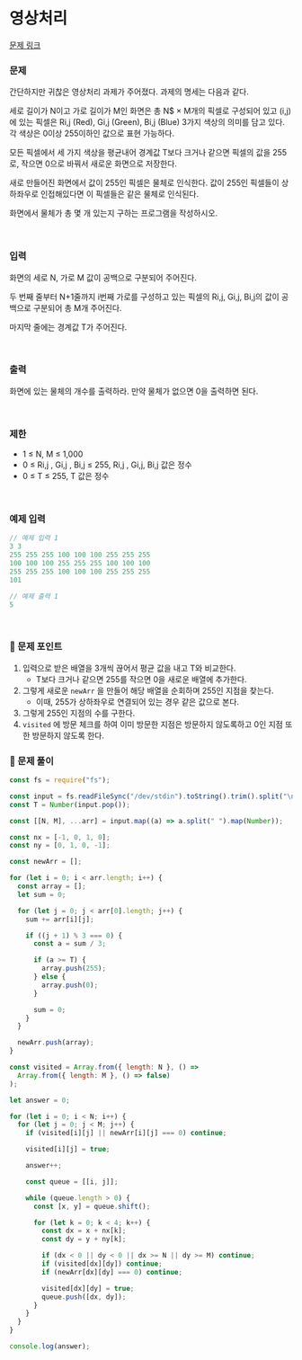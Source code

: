 # 영상처리

[문제 링크](https://www.acmicpc.net/problem/21938)

### 문제

간단하지만 귀찮은 영상처리 과제가 주어졌다. 과제의 명세는 다음과 같다.

세로 길이가 N이고 가로 길이가 M인 화면은 총 N$ × M개의 픽셀로 구성되어 있고 (i,j)에 있는 픽셀은 Ri,j (Red), Gi,j (Green), Bi,j (Blue) 3가지 색상의 의미를 담고 있다. 각 색상은 0이상 255이하인 값으로 표현 가능하다.

모든 픽셀에서 세 가지 색상을 평균내어 경계값 T보다 크거나 같으면 픽셀의 값을 255로, 작으면 0으로 바꿔서 새로운 화면으로 저장한다.

새로 만들어진 화면에서 값이 255인 픽셀은 물체로 인식한다. 값이 255인 픽셀들이 상하좌우로 인접해있다면 이 픽셀들은 같은 물체로 인식된다.

화면에서 물체가 총 몇 개 있는지 구하는 프로그램을 작성하시오.

<br/>

### 입력

화면의 세로 N, 가로 M 값이 공백으로 구분되어 주어진다.

두 번째 줄부터 N+1줄까지 i번째 가로를 구성하고 있는 픽셀의 Ri,j, Gi,j, Bi,j의 값이 공백으로 구분되어 총 M개 주어진다.

마지막 줄에는 경계값 T가 주어진다.

<br/>

### 출력

화면에 있는 물체의 개수를 출력하라. 만약 물체가 없으면 0을 출력하면 된다.

<br/>

### 제한

- 1 ≤ N, M ≤ 1,000
- 0 ≤ Ri,j , Gi,j , Bi,j ≤ 255, Ri,j , Gi,j, Bi,j 값은 정수
- 0 ≤ T ≤ 255, T 값은 정수

<br/>

### 예제 입력

```jsx
// 예제 입력 1
3 3
255 255 255 100 100 100 255 255 255
100 100 100 255 255 255 100 100 100
255 255 255 100 100 100 255 255 255
101

// 예제 출력 1
5
```

<br/>

### 📕 문제 포인트

1. 입력으로 받은 배열을 3개씩 끊어서 평균 값을 내고 T와 비교한다.
   - T보다 크거나 같으면 255를 작으면 0을 새로운 배열에 추가한다.
2. 그렇게 새로운 `newArr` 을 만들어 해당 배열을 순회하며 255인 지점을 찾는다.
   - 이때, 255가 상하좌우로 연결되어 있는 경우 같은 값으로 본다.
3. 그렇게 255인 지점의 수를 구한다.
4. `visited` 에 방문 체크를 하여 이미 방문한 지점은 방문하지 않도록하고 0인 지점 또한 방문하지 않도록 한다.

### 📝 문제 풀이

```js
const fs = require("fs");

const input = fs.readFileSync("/dev/stdin").toString().trim().split("\n");
const T = Number(input.pop());

const [[N, M], ...arr] = input.map((a) => a.split(" ").map(Number));

const nx = [-1, 0, 1, 0];
const ny = [0, 1, 0, -1];

const newArr = [];

for (let i = 0; i < arr.length; i++) {
  const array = [];
  let sum = 0;

  for (let j = 0; j < arr[0].length; j++) {
    sum += arr[i][j];

    if ((j + 1) % 3 === 0) {
      const a = sum / 3;

      if (a >= T) {
        array.push(255);
      } else {
        array.push(0);
      }

      sum = 0;
    }
  }

  newArr.push(array);
}

const visited = Array.from({ length: N }, () =>
  Array.from({ length: M }, () => false)
);

let answer = 0;

for (let i = 0; i < N; i++) {
  for (let j = 0; j < M; j++) {
    if (visited[i][j] || newArr[i][j] === 0) continue;

    visited[i][j] = true;

    answer++;

    const queue = [[i, j]];

    while (queue.length > 0) {
      const [x, y] = queue.shift();

      for (let k = 0; k < 4; k++) {
        const dx = x + nx[k];
        const dy = y + ny[k];

        if (dx < 0 || dy < 0 || dx >= N || dy >= M) continue;
        if (visited[dx][dy]) continue;
        if (newArr[dx][dy] === 0) continue;

        visited[dx][dy] = true;
        queue.push([dx, dy]);
      }
    }
  }
}

console.log(answer);
```
